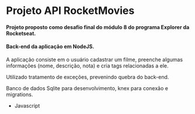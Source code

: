 # Projeto API RocketMovies

#### Projeto proposto como desafio final do módulo 8 do programa Explorer da Rocketseat.

#### Back-end da aplicação em NodeJS.

A aplicação consiste em o usuário cadastrar um filme, preenche algumas informações (nome, descrição, nota) e cria tags relacionadas a ele.

Utilizado tratamento de exceções, prevenindo quebra do back-end.

Banco de dados Sqlite para desenvolvimento, knex para conexão e migrations. 

- Javascript
 
